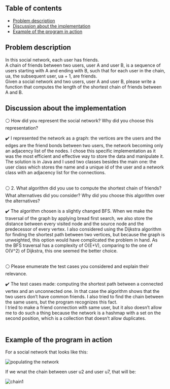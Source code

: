 ## Table of contents
* [Problem description](#problem-description)
* [Discussion about the implementation](#discussion)
* [Example of the program in action](#example)

## Problem description

In this social network, each user has friends. </br>
A chain of friends between two users, user A and user B, is a sequence of users starting with A and ending with B, 
such that for each user in the chain, ua, the subsequent user, ua + 1, are friends. <br>
Given a social network and two users, user A and user B, please write a function that computes the length of the shortest chain of friends between A and B. <br>

## Discussion about the implementation

:white_circle: How did you represent the social network? Why did you choose this representation? </br>

:heavy_check_mark: I represented the network as a graph: the vertices are the users and the edges are the friend bonds between two users, the network becoming only an adjacency list of the nodes. 
I chose this specific implementation as it was the most efficient and effective way to store the data and manipulate it.
The solution is in Java and I used two classes besides the main one: 
the user class which stores the name and a unique id of the user and a network class with an adjacency list for the connections. </br></br>

:white_circle: 2.	What algorithm did you use to compute the shortest chain of friends? What alternatives did you consider? 
Why did you choose this algorithm over the alternatives? </br>

:heavy_check_mark: The algorithm chosen is a slightly changed BFS. When we make the traversal of the graph by applying bread first search, 
we also store the distance between every visited node and the source node and the predecessor of every vertex. 
I also considered using the Dijkstra algorithm for finding the shortest path between two vertices,
but because the graph is unweighted, this option would have complicated the problem in hand.
As the BFS traversal has a complexity of O(E+V), comparing to the one of O(V^2) of Dijkstra, this one seemed the better choice. </br></br>

:white_circle: Please enumerate the test cases you considered and explain their relevance. </br>

:heavy_check_mark: The test cases made: computing the shortest path between a connected vertex and an unconnected one. 
In that case the algorithm shows that the two users don’t have common friends.
I also tried to find the chain between the same users, but the program recognizes this fact.  
I tried to make a friend connection with same user, but it also doesn’t allow me to do such a
thing because the network is a hashmap with a set on the second position, which is a collection that doesn’t allow duplicates. </br></br>


## Example of the program in action

For a social network that looks like this: </br>

![populating the network](https://user-images.githubusercontent.com/79217352/158604120-76ea67ad-4e51-4d9c-b443-23afde0f6993.JPG)

If we wnat the chain between user u2 and user u7, that will be: </br>

![chain1](https://user-images.githubusercontent.com/79217352/158604298-19969e8c-cbe7-4ac2-ac73-1f9fac052652.JPG)

















